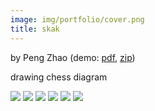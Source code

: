```yaml
---
image: img/portfolio/cover.png
title: skak
---
```


by Peng Zhao (demo: [pdf](https://github.com/pzhaonet/bookdownplus/raw/master/upload/skak/showcase/skak.pdf), [zip](https://github.com/pzhaonet/bookdownplus/raw/master/upload/skak/demo.zip))

drawing chess diagram

<!--more-->

![](https://github.com/pzhaonet/bookdownplus/raw/master/upload/skak/showcase/cover.png)
![](https://github.com/pzhaonet/bookdownplus/raw/master/upload/skak/showcase/skak10.png)
![](https://github.com/pzhaonet/bookdownplus/raw/master/upload/skak/showcase/skak12.png)
![](https://github.com/pzhaonet/bookdownplus/raw/master/upload/skak/showcase/skak15.png)
![](https://github.com/pzhaonet/bookdownplus/raw/master/upload/skak/showcase/skak3.png)
![](https://github.com/pzhaonet/bookdownplus/raw/master/upload/skak/showcase/skak9.png)

